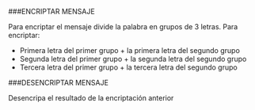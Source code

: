 ###ENCRIPTAR MENSAJE

Para encriptar el mensaje divide la palabra en grupos de 3 letras. Para encriptar:
- Primera letra del primer grupo + la primera letra del segundo grupo
- Segunda letra del primer grupo + la segunda letra del segundo grupo
- Tercera letra del primer grupo + la tercera letra del segundo grupo



###DESENCRIPTAR MENSAJE

Desencripa el resultado de la encriptación anterior 
